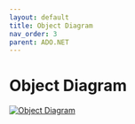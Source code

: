 ```yaml
---
layout: default
title: Object Diagram
nav_order: 3
parent: ADO.NET
---
```


# Object Diagram

[![Object Diagram](../images/object-diagram/adonet-object-diagram.png "ADO.NET UML Object Diagram")](../images/object-diagram/adonet-object-diagram.png)